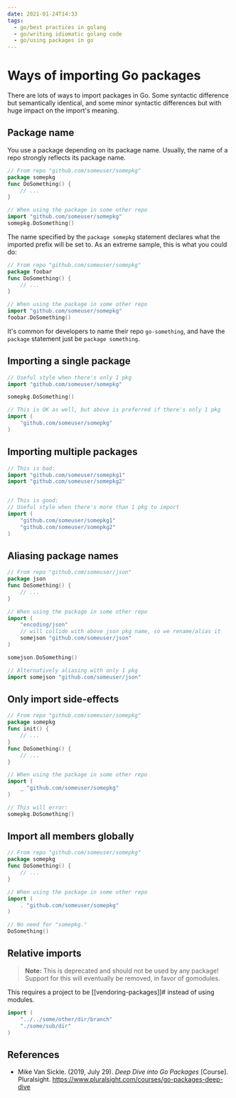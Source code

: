 ```yaml
---
date: 2021-01-24T14:33
tags: 
  - go/best practices in golang
  - go/writing idiomatic golang code
  - go/using packages in go
---
```


# Ways of importing Go packages

There are lots of ways to import packages in Go. Some syntactic difference but
semantically identical, and some minor syntactic differences but with huge
impact on the import's meaning.

## Package name

You use a package depending on its package name. Usually, the name of a repo
strongly reflects its package name.

```go
// From repo "github.com/someuser/somepkg"
package somepkg
func DoSomething() {
    // ...
}

// When using the package in some other repo
import "github.com/someuser/somepkg"
somepkg.DoSomething()
```

The name specified by the `package somepkg` statement declares what the imported
prefix will be set to. As an extreme sample, this is what you could do:

```go
// From repo "github.com/someuser/somepkg"
package foobar
func DoSomething() {
    // ...
}

// When using the package in some other repo
import "github.com/someuser/somepkg"
foobar.DoSomething()
```

It's common for developers to name their repo `go-something`, and have the
`package` statement just be `package something`.

## Importing a single package

```go
// Useful style when there's only 1 pkg
import "github.com/someuser/somepkg"

somepkg.DoSomething()

// This is OK as well, but above is preferred if there's only 1 pkg
import (
    "github.com/someuser/somepkg"
)
```

## Importing multiple packages

```go
// This is bad:
import "github.com/someuser/somepkg1"
import "github.com/someuser/somepkg2"


// This is good:
// Useful style when there's more than 1 pkg to import
import (
    "github.com/someuser/somepkg1"
    "github.com/someuser/somepkg2"
)
```

## Aliasing package names

```go
// From repo "github.com/someuser/json"
package json
func DoSomething() {
    // ...
}

// When using the package in some other repo
import (
    "encoding/json"
    // will collide with above json pkg name, so we rename/alias it
    somejson "github.com/someuser/json"
)

somejson.DoSomething()

// Alternatively aliasing with only 1 pkg
import somejson "github.com/someuser/json"
```

## Only import side-effects

```go
// From repo "github.com/someuser/somepkg"
package somepkg
func init() {
    // ...
}
func DoSomething() {
    // ...
}

// When using the package in some other repo
import (
    _ "github.com/someuser/somepkg"
)

// This will error:
somepkg.DoSomething()
```

## Import all members globally

```go
// From repo "github.com/someuser/somepkg"
package somepkg
func DoSomething() {
    // ...
}

// When using the package in some other repo
import (
    . "github.com/someuser/somepkg"
)

// No need for "somepkg."
DoSomething()
```

## Relative imports

> **Note:** This is deprecated and should not be used by any package! Support for
> this will eventually be removed, in favor of gomodules.

This requires a project to be [[vendoring-packages]]# instead of using modules.

```go
import (
    "../../some/other/dir/branch"
    "./some/sub/dir"
)
```

## References

- Mike Van Sickle. (2019, July 29). *Deep Dive into Go Packages* [Course].
  Pluralsight. <https://www.pluralsight.com/courses/go-packages-deep-dive>
